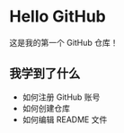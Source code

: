 # Hello GitHub

   这是我的第一个 GitHub 仓库！

   ## 我学到了什么

   - 如何注册 GitHub 账号
   - 如何创建仓库
   - 如何编辑 README 文件

